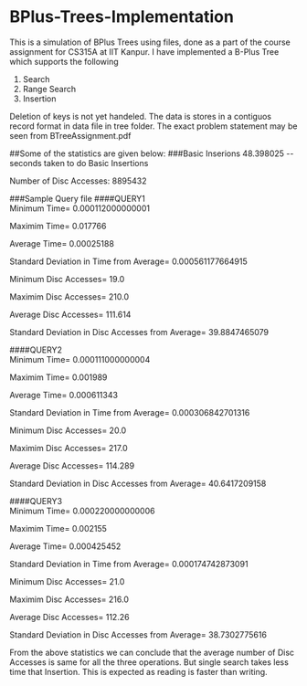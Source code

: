 # BPlus-Trees-Implementation

This is a simulation of BPlus Trees using files, done as a part of the course assignment for CS315A at IIT Kanpur. I have implemented a B-Plus Tree which supports the following 

1. Search
2. Range Search
3. Insertion

Deletion of keys is not yet handeled. 
The data is stores in a contiguos record format in data file in tree folder. 
The exact problem statement may be seen from BTreeAssignment.pdf

##Some of the statistics are given below:
###Basic Inserions
48.398025 --seconds taken to do Basic Insertions

Number of Disc Accesses: 8895432

###Sample Query file
####QUERY1		
Minimum Time= 0.000112000000001

Maximim Time= 0.017766

Average Time= 0.00025188

Standard Deviation in Time from Average= 0.000561177664915

Minimum Disc Accesses= 19.0

Maximim Disc Accesses= 210.0

Average Disc Accesses= 111.614

Standard Deviation in Disc Accesses from Average= 39.8847465079


####QUERY2	
Minimum Time= 0.000111000000004

Maximim Time= 0.001989

Average Time= 0.000611343

Standard Deviation in Time from Average= 0.000306842701316


Minimum Disc Accesses= 20.0

Maximim Disc Accesses= 217.0

Average Disc Accesses= 114.289

Standard Deviation in Disc Accesses from Average= 40.6417209158


####QUERY3		
Minimum Time= 0.000220000000006

Maximim Time= 0.002155

Average Time= 0.000425452

Standard Deviation in Time from Average= 0.000174742873091

Minimum Disc Accesses= 21.0

Maximim Disc Accesses= 216.0

Average Disc Accesses= 112.26

Standard Deviation in Disc Accesses from Average= 38.7302775616

From the above statistics we can conclude that the average number of Disc Accesses is same for all the three operations. But single search takes less time that Insertion. This is expected as reading is faster than writing. 
